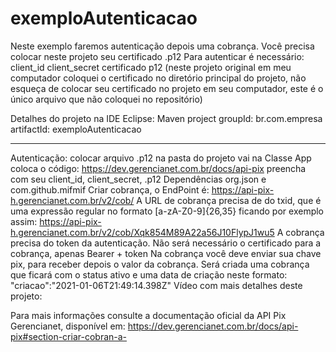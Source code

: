 # exemploAutenticacao

Neste exemplo faremos autenticação depois uma cobrança.
Você precisa colocar neste projeto seu certificado .p12
Para autenticar é necessário:
client_id 
client_secret
certificado p12 (neste projeto original em meu computador coloquei o certificado no diretório principal do projeto, não esqueça de colocar seu certificado no projeto em seu computador, este é o único arquivo que não coloquei no repositório)

Detalhes do projeto na IDE Eclipse:
Maven project 
groupId: br.com.empresa 
artifactId: exemploAutenticacao

---------------------------------
Autenticação: colocar arquivo .p12 na pasta do projeto 
vai na Classe App 
coloca o código: https://dev.gerencianet.com.br/docs/api-pix  <exemplo Java>
preencha com seu client_id, client_secret, .p12 
Dependências org.json e com.github.mifmif
Criar cobrança, o EndPoint é: https://api-pix-h.gerencianet.com.br/v2/cob/ 
A URL de cobrança precisa de do txid, que é uma expressão regular no formato [a-zA-Z0-9]{26,35} ficando por exemplo assim: 
https://api-pix-h.gerencianet.com.br/v2/cob/Xqk854M89A22a56J10FlypJ1wu5 
A cobrança precisa do token da autenticação. Não será necessário o certificado para a cobrança, apenas Bearer + token 
Na cobrança você deve enviar sua chave pix, para receber depois o valor da cobrança.
Será criada uma cobrança que ficará com o status ativo e uma data de criação neste formato: "criacao":"2021-01-06T21:49:14.398Z"
Vídeo com mais detalhes deste projeto:

Para mais informações consulte a documentação oficial da API Pix Gerencianet, disponível em: https://dev.gerencianet.com.br/docs/api-pix#section-criar-cobran-a-
